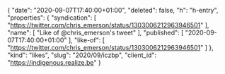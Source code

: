 {
  "date": "2020-09-07T17:40:00+01:00",
  "deleted": false,
  "h": "h-entry",
  "properties": {
    "syndication": [
      "https://twitter.com/chris_emerson/status/1303006212963946501"
    ],
    "name": [
      "Like of @chris_emerson's tweet"
    ],
    "published": [
      "2020-09-07T17:40:00+01:00"
    ],
    "like-of": [
      "https://twitter.com/chris_emerson/status/1303006212963946501"
    ]
  },
  "kind": "likes",
  "slug": "2020/09/iczbp",
  "client_id": "https://indigenous.realize.be"
}
